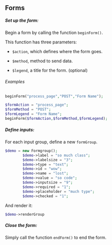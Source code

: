 
Forms
------
##### Set up the form:

Begin a form by calling the function `beginForm()`.

This function has three parameters: 

+ `$action`, which defines where the form goes.

+ `$method`, method to send data.

+ `$legend`, a title for the form. (optional)
 
###### Examples
```php
beginForm("process_page","POST","Form Name");
```

```php
$formAction = "process_page";
$formMethod = "POST";
$formLegend = "Form Name";
beginForm($formAction,$formMethod,$formLegend);
```

##### Define inputs:

For each input group, define a new `formGroup`.

```php
$demo = new Formgroup();
		$demo->label = "so much class";
		$demo->labelsize = "3";
		$demo->type = "text";
		$demo->id = "wow";
		$demo->name = "lost";
		$demo->value = "so code";
		$demo->inputsize = "9";
		$demo->required = "1";
		$demo->placeholder = "much type";
		$demo->checked = "1";
```

And render it:
```php
$demo->renderGroup
```

##### Close the form:

Simply call the function `endForm()` to end the form.
